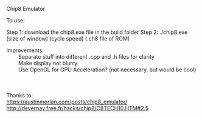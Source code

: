 Chip8 Emulator

To use: 

Step 1: download the chip8.exe file in the build folder
Step 2: ./chip8.exe (size of window) (cycle speed) (.ch8 file of ROM)

Improvements: \
&nbsp; &nbsp; &nbsp; &nbsp; Separate stuff into different .cpp and .h files for clarity \
&nbsp; &nbsp; &nbsp; &nbsp; Make display not blurry \
&nbsp; &nbsp; &nbsp; &nbsp; Use OpenGL for GPU Acceleration? (not necessary, but would be cool) \
\
\
\
Thanks to:\
https://austinmorlan.com/posts/chip8_emulator/ \
http://devernay.free.fr/hacks/chip8/C8TECH10.HTM#2.5